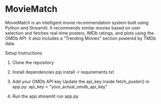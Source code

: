 # MovieMatch
MovieMatch is an intelligent movie recommendation system built using Python and Streamlit. It recommends similar movies based on user selection and fetches real-time posters, IMDb ratings, and plots using the OMDb API. It also includes a “Trending Movies” section powered by TMDb data.


Setup Instructions
1. Clone the repository

2. Install dependencies
pip install -r requirements.txt

3. Add your OMDb API key
Update the api_key inside fetch_poster() in app.py:
api_key = "your_actual_omdb_api_key"

4. Run the app
streamlit run app.py
